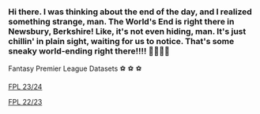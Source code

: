 ### Hi there. I was thinking about the end of the day, and I realized something strange, man. The World's End is right there in Newsbury, Berkshire! Like, it's not even hiding, man. It's just chillin' in plain sight, waiting for us to notice. That's some sneaky world-ending right there!!!! 🤯🤯🤯🤯

Fantasy Premier League Datasets ⚽ ⚽ ⚽ 

[FPL 23/24](https://www.kaggle.com/datasets/meraxes10/fantasy-premier-league-dataset-2023-2024)

[FPL 22/23](https://www.kaggle.com/datasets/meraxes10/fantasy-premier-league-dataset-2022-2023)

<!--
**ma2za/ma2za** is a ✨ _special_ ✨ repository because its `README.md` (this file) appears on your GitHub profile.

Here are some ideas to get you started:

- 🔭 I’m currently working on ...
- 🌱 I’m currently learning ...
- 👯 I’m looking to collaborate on ...
- 🤔 I’m looking for help with ...
- 💬 Ask me about ...
- 📫 How to reach me: ...
- 😄 Pronouns: ...
- ⚡ Fun fact: ...
-->
